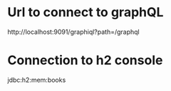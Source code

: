 # Url to connect to graphQL
http://localhost:9091/graphiql?path=/graphql

# Connection to h2 console
jdbc:h2:mem:books


